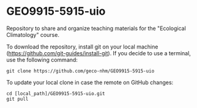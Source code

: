 # GEO9915-5915-uio
Repository to share and organize teaching materials for the "Ecological Climatology" course.

To download the repository, install git on your local machine (https://github.com/git-guides/install-git). If you decide to use a terminal, use the following command:

```
git clone https://github.com/geco-nhm/GEO9915-5915-uio
```

To update your local clone in case the remote on GitHub changes:

```
cd [local_path]/GEO9915-5915-uio.git
git pull
```
